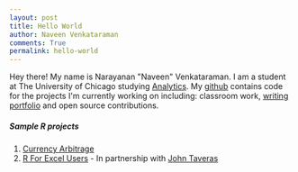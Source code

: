```yaml
---
layout: post
title: Hello World
author: Naveen Venkataraman
comments: True
permalink: hello-world
---
```


Hey there! My name is Narayanan "Naveen" Venkataraman. I am a student at The University of Chicago studying [Analytics](https://grahamschool.uchicago.edu/credit/master-science-analytics/index). My [github](https://github.com/nvenkataraman1) contains code for the projects I'm currently working on including: classroom work, [writing portfolio](http://www.rforexcelusers.com/) and open source contributions.

##### Sample R projects

1. [Currency Arbitrage](https://github.com/nvenkataraman1/pricenomicspuzzle)
2. [R For Excel Users](https://github.com/nvenkataraman1/rforexcelusers) - In partnership with [John Taveras](http://www.linkedin.com/in/jtaveras)
